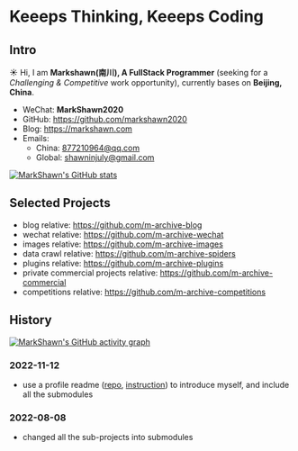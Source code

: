 
# Keeeps Thinking, Keeeps Coding

## Intro

:sunny: Hi, I am **Markshawn(南川), A FullStack Programmer** (seeking for a *Challenging & Competitive* work opportunity), currently bases on **Beijing, China**.

- WeChat: **MarkShawn2020**
- GitHub: https://github.com/markshawn2020
- Blog: https://markshawn.com
- Emails: 
    - China: 877210964@qq.com 
    - Global: shawninjuly@gmail.com

<!-- 最好看的theme是 &theme=synthwave, 可惜下面的activity-graph不支持，为了统一，就使用 tokyonight 了 -->
<!-- <image src="https://github-readme-stats.vercel.app/api?username=markshawn2020&count_private=true&show_icons=true&theme=tokyonight" alt="MarkShawn's GitHub stats, source: https://github.com/anuraghazra/github-readme-stats" style="width: 100%; height: 220px;"> -->

[![MarkShawn's GitHub stats](https://github-readme-stats.vercel.app/api?username=markshawn2020&theme=synthwave)](https://github.com/anuraghazra/github-readme-stats)

<!-- <image src="http://github-readme-streak-stats.herokuapp.com?user=markshawn2020&theme=synthwave" alt="MarkShawn's GitHub Streak, source: https://git.io/streak-stats" style="width: 100%;"> -->

## Selected Projects

- blog relative: https://github.com/m-archive-blog
- wechat relative: https://github.com/m-archive-wechat
- images relative: https://github.com/m-archive-images
- data crawl relative: https://github.com/m-archive-spiders
- plugins relative: https://github.com/m-archive-plugins
- private commercial projects relative: https://github.com/m-archive-commercial
- competitions relative: https://github.com/m-archive-competitions

## History

[![MarkShawn's GitHub activity graph](https://activity-graph.herokuapp.com/graph?username=markshawn2020&theme=tokyo-night)](https://github.com/ashutosh00710/github-readme-activity-graph)

### 2022-11-12

- use a profile readme ([repo](https://github.com/MarkShawn2020/markshawn2020), [instruction](https://docs.github.com/cn/account-and-profile/setting-up-and-managing-your-github-profile/customizing-your-profile/managing-your-profile-readme)) to introduce myself, and include all the submodules

### 2022-08-08

- changed all the sub-projects into submodules
